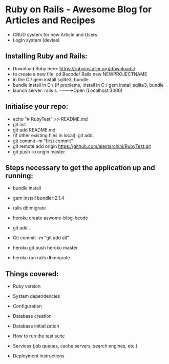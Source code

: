 # Ruby on Rails - Awesome Blog for Articles and Recipes 

* CRUD system for new Article and Users
* LogIn system (devise)

## Installing Ruby and Rails:
* Download Ruby here: https://rubyinstaller.org/downloads/ 
* to create a new file: cd Becode/ Rails new NEWPROJECTNAME
* in the C:/ gem install sqlite3, bundle
* bundle install in C:/ (if problems, install in C:/ gem install sqlite3, bundle
* launch server: rails s.  ---->Open (Localhost:3000)

## Initialise your repo:
* echo "# RubyTest" >> README.md
* git init
* git add README.md
* (If other existing files in local): git add.
* git commit -m "first commit"
* git remote add origin https://github.com/alextarchini/RubyTest.git
* git push -u origin master

## Steps necessary to get the application up and running:

 * bundle install
 * gem install bundler:2.1.4
 * rails db:migrate

 * heroku create aswome-blog-beode
 * git add .
 * Git commit -m "git add all"
 * heroku git push heroku master
 * heroku run rails db:migrate



## Things covered:

* Ruby version

* System dependencies

* Configuration

* Database creation

* Database initialization

* How to run the test suite

* Services (job queues, cache servers, search engines, etc.)

* Deployment instructions

